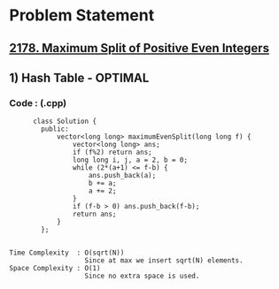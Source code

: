 # Problem Statement

## [2178. Maximum Split of Positive Even Integers](https://leetcode.com/problems/maximum-split-of-positive-even-integers/)


## 1) Hash Table - OPTIMAL

     
  
        
   ### Code : (.cpp)  
      
          class Solution {
            public:
                vector<long long> maximumEvenSplit(long long f) {
                    vector<long long> ans;
                    if (f%2) return ans;
                    long long i, j, a = 2, b = 0;
                    while (2*(a+1) <= f-b) {
                        ans.push_back(a);
                        b += a;
                        a += 2;
                    }
                    if (f-b > 0) ans.push_back(f-b);
                    return ans;
                }
            };
  

    Time Complexity  : O(sqrt(N))
                       Since at max we insert sqrt(N) elements.
    Space Complexity : O(1)
                       Since no extra space is used.

